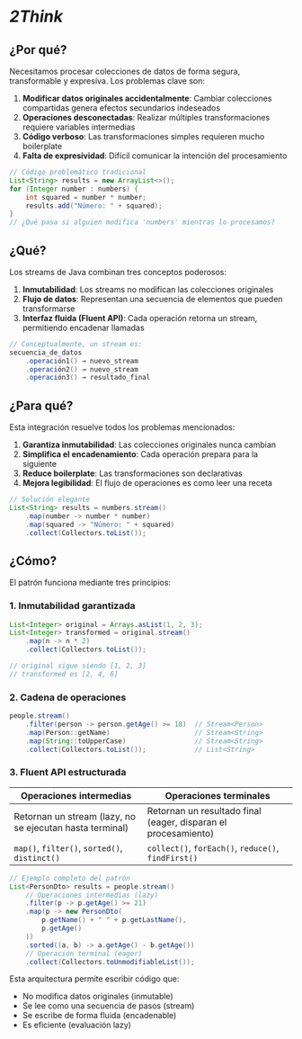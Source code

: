 # *2Think*

## ¿Por qué?

Necesitamos procesar colecciones de datos de forma segura, transformable y expresiva. Los problemas clave son:

1. **Modificar datos originales accidentalmente**: Cambiar colecciones compartidas genera efectos secundarios indeseados
2. **Operaciones desconectadas**: Realizar múltiples transformaciones requiere variables intermedias
3. **Código verboso**: Las transformaciones simples requieren mucho boilerplate
4. **Falta de expresividad**: Difícil comunicar la intención del procesamiento

```java
// Código problemático tradicional
List<String> results = new ArrayList<>();
for (Integer number : numbers) {
    int squared = number * number;
    results.add("Número: " + squared);
}
// ¿Qué pasa si alguien modifica 'numbers' mientras lo procesamos?
```

## ¿Qué?

Los streams de Java combinan tres conceptos poderosos:

1. **Inmutabilidad**: Los streams no modifican las colecciones originales
2. **Flujo de datos**: Representan una secuencia de elementos que pueden transformarse
3. **Interfaz fluida (Fluent API)**: Cada operación retorna un stream, permitiendo encadenar llamadas

```java
// Conceptualmente, un stream es:
secuencia_de_datos
    .operación1() → nuevo_stream
    .operación2() → nuevo_stream
    .operación3() → resultado_final
```

## ¿Para qué?

Esta integración resuelve todos los problemas mencionados:

1. **Garantiza inmutabilidad**: Las colecciones originales nunca cambian
2. **Simplifica el encadenamiento**: Cada operación prepara para la siguiente
3. **Reduce boilerplate**: Las transformaciones son declarativas
4. **Mejora legibilidad**: El flujo de operaciones es como leer una receta

```java
// Solución elegante
List<String> results = numbers.stream()
    .map(number -> number * number)
    .map(squared -> "Número: " + squared)
    .collect(Collectors.toList());
```

## ¿Cómo?

El patrón funciona mediante tres principios:

### 1. Inmutabilidad garantizada

```java
List<Integer> original = Arrays.asList(1, 2, 3);
List<Integer> transformed = original.stream()
    .map(n -> n * 2)
    .collect(Collectors.toList());

// original sigue siendo [1, 2, 3]
// transformed es [2, 4, 6]
```

### 2. Cadena de operaciones

```java
people.stream()
    .filter(person -> person.getAge() >= 18)  // Stream<Person>
    .map(Person::getName)                     // Stream<String>
    .map(String::toUpperCase)                 // Stream<String>
    .collect(Collectors.toList());            // List<String>
```

### 3. Fluent API estructurada

|Operaciones intermedias|Operaciones terminales|
|-|-|
|Retornan un stream (lazy, no se ejecutan hasta terminal)|Retornan un resultado final (eager, disparan el procesamiento)|
|`map()`, `filter()`, `sorted()`, `distinct()`|`collect()`, `forEach()`, `reduce()`, `findFirst()`|

```java
// Ejemplo completo del patrón
List<PersonDto> results = people.stream()
    // Operaciones intermedias (lazy)
    .filter(p -> p.getAge() >= 21)
    .map(p -> new PersonDto(
        p.getName() + " " + p.getLastName(),
        p.getAge()
    ))
    .sorted((a, b) -> a.getAge() - b.getAge())
    // Operación terminal (eager)
    .collect(Collectors.toUnmodifiableList());
```

Esta arquitectura permite escribir código que:

- No modifica datos originales (inmutable)
- Se lee como una secuencia de pasos (stream)
- Se escribe de forma fluida (encadenable)
- Es eficiente (evaluación lazy)
